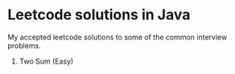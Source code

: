 # Leetcode solutions in Java
My accepted leetcode solutions to some of the common interview problems.
1. Two Sum (Easy)
